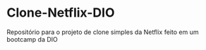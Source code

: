 # Clone-Netflix-DIO
Repositório para o projeto de clone simples da Netflix feito em um bootcamp da DIO
